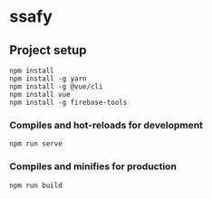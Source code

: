 # ssafy

## Project setup
```
npm install
npm install -g yarn
npm install -g @vue/cli
npm install vue
npm install -g firebase-tools
```

### Compiles and hot-reloads for development
```
npm run serve
```

### Compiles and minifies for production
```
npm run build
```
